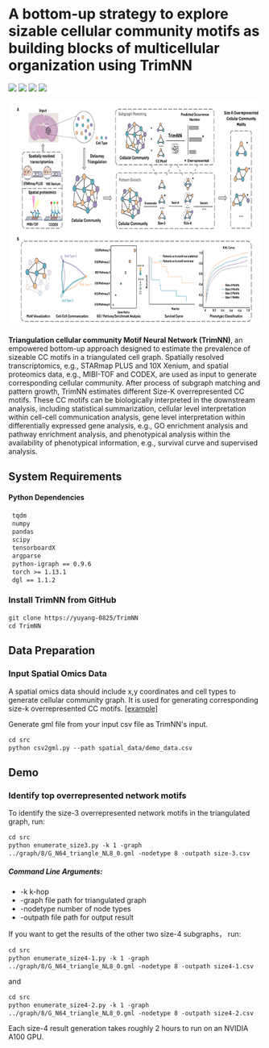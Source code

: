 # A bottom-up strategy to explore sizable cellular community motifs as building blocks of multicellular organization using TrimNN
<img src="https://img.shields.io/badge/TrimNN-v1.0.0-blue"> <img src="https://img.shields.io/badge/Platform-Linux-blue"> <img src="https://img.shields.io/badge/Language-python3-blue"> <img src="https://img.shields.io/badge/License-MIT-blue">

<p align="center">
  <img height="450" width="750" src="https://github.com/yuyang-0825/TrimNN/blob/main/figure/Figure.png"/>
</p>

**Triangulation cellular community Motif Neural Network (TrimNN)**, an empowered bottom-up approach designed to estimate the prevalence of sizeable CC motifs in a triangulated cell graph. Spatially resolved transcriptomics, e.g., STARmap PLUS and 10X Xenium, and spatial proteomics data, e.g., MIBI-TOF and CODEX, are used as input to generate corresponding cellular community. After process of subgraph matching and pattern growth, TrimNN estimates different Size-K overrepresented CC motifs. These CC motifs can be biologically interpreted in the downstream analysis, including statistical summarization, cellular level interpretation within cell-cell communication analysis, gene level interpretation within differentially expressed gene analysis, e.g., GO enrichment analysis and pathway enrichment analysis, and phenotypical analysis within the availability of phenotypical information, e.g., survival curve and supervised analysis. 


## System Requirements
#### Python Dependencies
``` 
 tqdm
 numpy
 pandas
 scipy
 tensorboardX
 argparse
 python-igraph == 0.9.6
 torch >= 1.13.1
 dgl == 1.1.2
```

### Install TrimNN from GitHub
```
git clone https://yuyang-0825/TrimNN
cd TrimNN
```
## Data Preparation
### Input Spatial Omics Data
A spatial omics data should include x,y coordinates and cell types to generate cellular community graph. It is used for generating corresponding size-k overrepresented CC motifs. [[example]](https://github.com/yuyang-0825/TrimNN/blob/main/spatial_data/demo_data.csv)

Generate gml file from your input csv file as TrimNN's input.
```
cd src 
python csv2gml.py --path spatial_data/demo_data.csv
```

## Demo

### Identify top overrepresented network motifs
To identify the size-3 overrepresented network motifs in the triangulated graph, run:
```
cd src
python enumerate_size3.py -k 1 -graph ../graph/8/G_N64_triangle_NL8_0.gml -nodetype 8 -outpath size-3.csv
```

##### Command Line Arguments:
*	-k k-hop
*	-graph  file path for triangulated graph
*	-nodetype number of node types
*	-outpath file path for output result

If you want to get the results of the other two size-4 subgraphs， run:
```
cd src
python enumerate_size4-1.py -k 1 -graph ../graph/8/G_N64_triangle_NL8_0.gml -nodetype 8 -outpath size4-1.csv
```
and
```
cd src
python enumerate_size4-2.py -k 1 -graph ../graph/8/G_N64_triangle_NL8_0.gml -nodetype 8 -outpath size4-2.csv
```
Each size-4 result generation takes roughly 2 hours to run on an NVIDIA A100 GPU.
